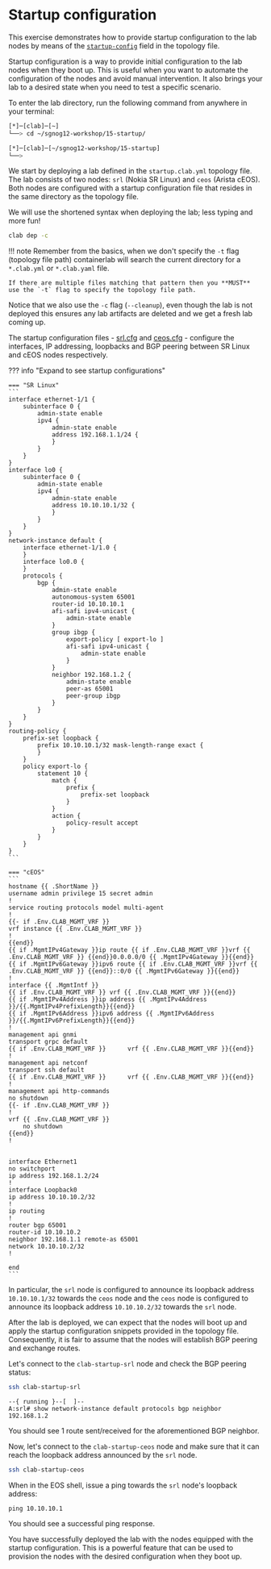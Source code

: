 # Startup configuration

This exercise demonstrates how to provide startup configuration to the lab nodes by means of the [`startup-config`](https://containerlab.dev/manual/nodes/#startup-config) field in the topology file.

Startup configuration is a way to provide initial configuration to the lab nodes when they boot up. This is useful when you want to automate the configuration of the nodes and avoid manual intervention. It also brings your lab to a desired state when you need to test a specific scenario.

To enter the lab directory, run the following command from anywhere in your terminal:

```bash
[*]─[clab]─[~]
└──> cd ~/sgnog12-workshop/15-startup/

[*]─[clab]─[~/sgnog12-workshop/15-startup]
└──>
```

We start by deploying a lab defined in the `startup.clab.yml` topology file. The lab consists of two nodes: `srl` (Nokia SR Linux) and `ceos` (Arista cEOS). Both nodes are configured with a startup configuration file that resides in the same directory as the topology file.

We will use the shortened syntax when deploying the lab; less typing and more fun!

```bash
clab dep -c
```
!!! note
    Remember from the basics, when we don't specify the `-t` flag (topology file path) containerlab will search the current directory for a `*.clab.yml` or `*.clab.yaml` file.

    If there are multiple files matching that pattern then you **MUST** use the `-t` flag to specify the topology file path.

Notice that we also use the `-c` flag (`--cleanup`), even though the lab is not deployed this ensures any lab artifacts are deleted and we get a fresh lab coming up.

The startup configuration files - [srl.cfg](srl.cfg) and [ceos.cfg](ceos.cfg) - configure the interfaces, IP addressing, loopbacks and BGP peering between SR Linux and cEOS nodes respectively.

??? info "Expand to see startup configurations"

    === "SR Linux"
    ```
    interface ethernet-1/1 {
        subinterface 0 {
            admin-state enable
            ipv4 {
                admin-state enable
                address 192.168.1.1/24 {
                }
            }
        }
    }
    interface lo0 {
        subinterface 0 {
            admin-state enable
            ipv4 {
                admin-state enable
                address 10.10.10.1/32 {
                }
            }
        }
    }
    network-instance default {
        interface ethernet-1/1.0 {
        }
        interface lo0.0 {
        }
        protocols {
            bgp {
                admin-state enable
                autonomous-system 65001
                router-id 10.10.10.1
                afi-safi ipv4-unicast {
                    admin-state enable
                }
                group ibgp {
                    export-policy [ export-lo ]
                    afi-safi ipv4-unicast {
                        admin-state enable
                    }
                }
                neighbor 192.168.1.2 {
                    admin-state enable
                    peer-as 65001
                    peer-group ibgp
                }
            }
        }
    }
    routing-policy {
        prefix-set loopback {
            prefix 10.10.10.1/32 mask-length-range exact {
            }
        }
        policy export-lo {
            statement 10 {
                match {
                    prefix {
                        prefix-set loopback
                    }
                }
                action {
                    policy-result accept
                }
            }
        }
    }
    ```

    === "cEOS"
    ```
    hostname {{ .ShortName }}
    username admin privilege 15 secret admin
    !
    service routing protocols model multi-agent
    !
    {{- if .Env.CLAB_MGMT_VRF }}
    vrf instance {{ .Env.CLAB_MGMT_VRF }}
    !
    {{end}}
    {{ if .MgmtIPv4Gateway }}ip route {{ if .Env.CLAB_MGMT_VRF }}vrf {{ .Env.CLAB_MGMT_VRF }} {{end}}0.0.0.0/0 {{ .MgmtIPv4Gateway }}{{end}}
    {{ if .MgmtIPv6Gateway }}ipv6 route {{ if .Env.CLAB_MGMT_VRF }}vrf {{ .Env.CLAB_MGMT_VRF }} {{end}}::0/0 {{ .MgmtIPv6Gateway }}{{end}}
    !
    interface {{ .MgmtIntf }}
    {{ if .Env.CLAB_MGMT_VRF }} vrf {{ .Env.CLAB_MGMT_VRF }}{{end}}
    {{ if .MgmtIPv4Address }}ip address {{ .MgmtIPv4Address }}/{{.MgmtIPv4PrefixLength}}{{end}}
    {{ if .MgmtIPv6Address }}ipv6 address {{ .MgmtIPv6Address }}/{{.MgmtIPv6PrefixLength}}{{end}}
    !
    management api gnmi
    transport grpc default
    {{ if .Env.CLAB_MGMT_VRF }}      vrf {{ .Env.CLAB_MGMT_VRF }}{{end}}
    !
    management api netconf
    transport ssh default
    {{ if .Env.CLAB_MGMT_VRF }}      vrf {{ .Env.CLAB_MGMT_VRF }}{{end}}
    !
    management api http-commands
    no shutdown
    {{- if .Env.CLAB_MGMT_VRF }}
    !
    vrf {{ .Env.CLAB_MGMT_VRF }}
        no shutdown
    {{end}}
    !


    interface Ethernet1
    no switchport
    ip address 192.168.1.2/24
    !
    interface Loopback0
    ip address 10.10.10.2/32
    !
    ip routing
    !
    router bgp 65001
    router-id 10.10.10.2
    neighbor 192.168.1.1 remote-as 65001
    network 10.10.10.2/32
    !

    end
    ```


In particular, the `srl` node is configured to announce its loopback address `10.10.10.1/32` towards the `ceos` node and the `ceos` node is configured to announce its loopback address `10.10.10.2/32` towards the `srl` node.

After the lab is deployed, we can expect that the nodes will boot up and apply the startup configuration snippets provided in the topology file. Consequently, it is fair to assume that the nodes will establish BGP peering and exchange routes.

Let's connect to the `clab-startup-srl` node and check the BGP peering status:

```bash
ssh clab-startup-srl
```

```
--{ running }--[  ]--
A:srl# show network-instance default protocols bgp neighbor 192.168.1.2
```

You should see 1 route sent/received for the aforementioned BGP neighbor.

Now, let's connect to the `clab-startup-ceos` node and make sure that it can reach the loopback address announced by the `srl` node.

```bash
ssh clab-startup-ceos
```

When in the EOS shell, issue a ping towards the `srl` node's loopback address:

```
ping 10.10.10.1
```

You should see a successful ping response.

You have successfully deployed the lab with the nodes equipped with the startup configuration. This is a powerful feature that can be used to provision the nodes with the desired configuration when they boot up.
